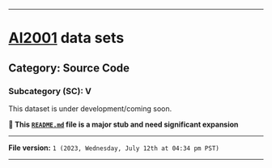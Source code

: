
***

# [AI2001](https://github.com/seanpm2001/AI2001/) data sets

## Category: Source Code

### Subcategory (SC): V

This dataset is under development/coming soon.

**🌱️ This [`README.md`](/README.md) file is a major stub and need significant expansion**

***

**File version:** `1 (2023, Wednesday, July 12th at 04:34 pm PST)`

***
